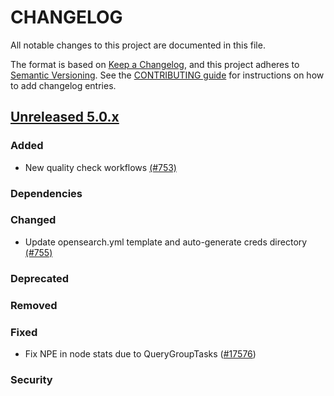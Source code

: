 # CHANGELOG
All notable changes to this project are documented in this file.

The format is based on [Keep a Changelog](https://keepachangelog.com/en/1.0.0/), and this project adheres to [Semantic Versioning](https://semver.org/spec/v2.0.0.html). See the [CONTRIBUTING guide](./CONTRIBUTING.md#Changelog) for instructions on how to add changelog entries.

## [Unreleased 5.0.x]
### Added
- New quality check workflows [(#753)](https://github.com/wazuh/wazuh-indexer/pull/753)
### Dependencies

### Changed
- Update opensearch.yml template and auto-generate creds directory [(#755)](https://github.com/wazuh/wazuh-indexer/pull/755)

### Deprecated

### Removed

### Fixed
- Fix NPE in node stats due to QueryGroupTasks ([#17576](https://github.com/opensearch-project/OpenSearch/pull/17576))

### Security

[Unreleased 5.0.x]: https://github.com/wazuh/wazuh-indexer/compare/4.12.0...main
